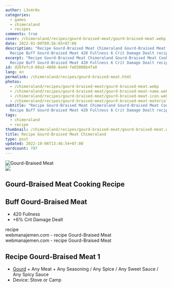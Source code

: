 ```yaml
---
author: L3n4r0x
categories:
  - games
  - chimeraland
  - recipes
comments: true
cover: /chimeraland/recipes/gourd-braised-meat/gourd-braised-meat.webp
date: 2022-01-09T09:56:03+07:00
description: "Recipe Gourd-Braised Meat Chimeraland Gourd-Braised Meat Cooking
  Recipe Buff Gourd-Braised Meat 420 Fullness 6 Crit Damage Dealt recipe "
excerpt: "Recipe Gourd-Braised Meat Chimeraland Gourd-Braised Meat Cooking
  Recipe Buff Gourd-Braised Meat 420 Fullness 6 Crit Damage Dealt recipe "
id: d26fefcd-88a3-4888-8a4d-fe65006b4fa0
lang: en
permalink: /chimeraland/recipes/gourd-braised-meat.html
photos:
  - /chimeraland/recipes/gourd-braised-meat/gourd-braised-meat.webp
  - /chimeraland/recipes/gourd-braised-meat/gourd-braised-meat-name.webp
  - /chimeraland/recipes/gourd-braised-meat/gourd-braised-meat-icon.webp
  - /chimeraland/recipes/gourd-braised-meat/gourd-braised-meat-material.webp
subtitle: "Recipe Gourd-Braised Meat Chimeraland Gourd-Braised Meat Cooking
  Recipe Buff Gourd-Braised Meat 420 Fullness 6 Crit Damage Dealt recipe "
tags:
  - chimeraland
  - recipe
thumbnail: /chimeraland/recipes/gourd-braised-meat/gourd-braised-meat.webp
title: Recipe Gourd-Braised Meat Chimeraland
type: post
updated: 2022-10-06T13:46:54+07:00
wordcount: 797
---
```


<link
  rel="stylesheet"
  href="https://rawcdn.githack.com/dimaslanjaka/Web-Manajemen/870a349/css/bootstrap-5-3-0-alpha3-wrapper.css"
/>
<section id="bootstrap-wrapper">
  <div data-bs-theme="dark">
    <div class="card mb-2">
      <div class="card-body">
        <div class="row g-0">
          <div class="col-sm-4 position-relative mb-2">
            <img
              src="https://www.webmanajemen.com/chimeraland/recipes/gourd-braised-meat/gourd-braised-meat-material.webp"
              class="card-img fit-cover w-100 h-100"
              alt="Gourd-Braised Meat"
              data-fancybox="true"
            />
          </div>
          <div class="col-sm-8 mb-2">
            <div class="card-body">
              <div class="d-flex flex-row align-items-center mb-3">
                <img
                  class="d-inline-block me-2"
                  src="https://www.webmanajemen.com/chimeraland/recipes/gourd-braised-meat/gourd-braised-meat-icon.webp"
                  width="auto"
                  height="auto"
                  style="vertical-align: middle"
                />
                <h2 class="fs-5">Gourd-Braised Meat Cooking Recipe</h2>
              </div>
              <h2 class="card-title fs-5">Buff Gourd-Braised Meat</h2>
              <div class="card-text">
                <ul>
                  <li>420 Fullness</li>
                  <li>+6% Crit Damage Dealt</li>
                </ul>
              </div>
              <span class="badge rounded-pill">recipe</span>
            </div>
            <div class="card-footer text-end text-muted mt-auto">
              webmanajemen.com - recipe Gourd-Braised Meat
            </div>
          </div>
        </div>
      </div>
      <div class="card-footer text-end text-muted">
        webmanajemen.com - recipe Gourd-Braised Meat
      </div>
    </div>
    <div class="row mb-2">
      <div class="col-12 col-lg-6 recipe-item mb-2">
        <div class="card">
          <div class="card-body">
            <h2 class="card-title fs-5">Recipe Gourd-Braised Meat 1</h2>
            <div class="card-text">
              <ul>
                <li>
                  <a
                    class="text-decoration-none text-primary"
                    href="/chimeraland/materials/gourd.html"
                    >Gourd</a
                  ><span> + </span>Any Meat<span> + </span>Any Seasoning<span>
                    / </span
                  >Any Spice<span> / </span>Any Sweet Sauce<span> / </span>Any
                  Spicy Sauce
                </li>
                <li>Device: Stove or Camp</li>
              </ul>
            </div>
          </div>
        </div>
      </div>
    </div>
  </div>
</section>